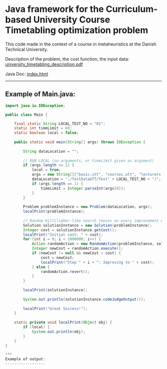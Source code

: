 Java framework for the Curriculum-based University Course Timetabling optimization problem
==========================================================================================

This code made in the context of a course in metaheuristics at the Danish Technical University.

Description of the problem, the cost function, the input data:
[university_timetabling_description.pdf](https://rawgithub.com/elgehelge/university-timetabling/master/university_timetabling_description.pdf)

Java Doc:
[index.html](https://rawgithub.com/elgehelge/university-timetabling/master/java_project/doc/index.html)

***
Example of Main.java:
---------------------
```java
import java.io.IOException;

public class Main {

	final static String LOCAL_TEST_NO = "01";
	static int timeLimit = 60;
	static boolean local = false;
	
    public static void main(String[] args) throws IOException {
    	
    	String dataLocation = "";
    	
    	// RUN LOCAL (no arguments, or timeLimit given as argument)
    	if (args.length <= 1) {
    		local = true;
    		args = new String[]{"basic.utt", "courses.utt", "lecturers.utt", "rooms.utt", "curricula.utt", "relation.utt", "unavailability.utt"};
    		dataLocation = "./TestDataUTT/Test" + LOCAL_TEST_NO + "/";
    		if (args.length == 1) {
    			timeLimit = Integer.parseInt(args[0]);
    		}
    	}
    	
        Problem problemInstance = new Problem(dataLocation, args);
        localPrint(problemInstance);
        
        // Random HillClimber-like search (moves on every improvement encountered)
        Solution solutionInstance = new Solution(problemInstance);
        Integer cost = solutionInstance.getCost();
        localPrint("Initial cost: " + cost);
        for (int i = 0; i < 1000000; i++) {
        	Action randomAction = new RandomAction(problemInstance, solutionInstance);
        	Integer newCost = randomAction.execute();
        	if (newCost != null && newCost < cost) {
        		cost = newCost;
        		localPrint("Step " + i + ": Improving to " + cost);
        	} else {
        		randomAction.revert();
        	}
        }
        
        localPrint(solutionInstance);
        
        System.out.println(solutionInstance.codeJudgeOutput());
        
        localPrint("Great Success!");    	
    }
    
    static private void localPrint(Object obj) {
    	if (local) {
    		System.out.println(obj);
    	}
    }
}

***
Example of output:
------------------